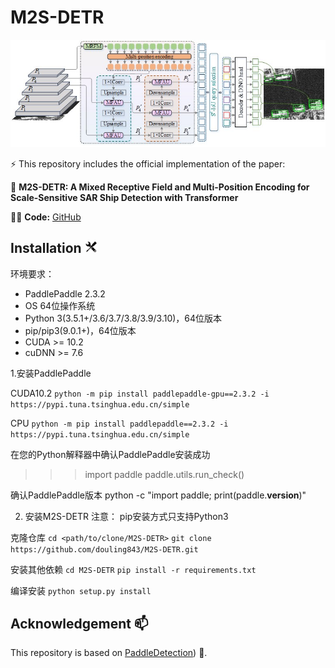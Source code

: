 # M2S-DETR

![image text](https://github.com/douling843/M2S-DETR/blob/main/fig1.jpg)  


⚡   This repository includes the official implementation of the paper:  

👋  **M2S-DETR: A Mixed Receptive Field and Multi-Position Encoding for Scale-Sensitive SAR Ship Detection with Transformer**

👨‍💻   **Code:** [GitHub](https://github.com/douling843/M2S-DETR/edit/main)



## Installation  <img src="fig2/Installation.svg" width="4%">
环境要求：
- <span> PaddlePaddle 2.3.2
- <span> OS 64位操作系统
- <span> Python 3(3.5.1+/3.6/3.7/3.8/3.9/3.10)，64位版本
- <span> pip/pip3(9.0.1+)，64位版本
- <span> CUDA >= 10.2
- <span> cuDNN >= 7.6


1.安装PaddlePaddle

 CUDA10.2
`python -m pip install paddlepaddle-gpu==2.3.2 -i https://pypi.tuna.tsinghua.edu.cn/simple`

 CPU
`python -m pip install paddlepaddle==2.3.2 -i https://pypi.tuna.tsinghua.edu.cn/simple`

 在您的Python解释器中确认PaddlePaddle安装成功
>>> import paddle
>>> paddle.utils.run_check()

 确认PaddlePaddle版本
python -c "import paddle; print(paddle.__version__)"


2. 安装M2S-DETR
注意： pip安装方式只支持Python3


 克隆仓库
`cd <path/to/clone/M2S-DETR>`
`git clone https://github.com/douling843/M2S-DETR.git`

 安装其他依赖
`cd M2S-DETR`
`pip install -r requirements.txt`

 编译安装
`python setup.py install`

## Acknowledgement  📫

This repository is based on [PaddleDetection](https://github.com/PaddlePaddle/PaddleDetection/tree/release/2.8.1))  👯.
